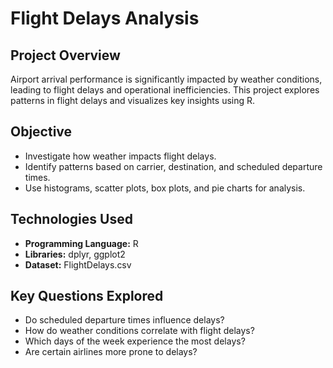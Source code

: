 # Flight Delays Analysis

## Project Overview  
Airport arrival performance is significantly impacted by weather conditions, leading to flight delays and operational inefficiencies. This project explores patterns in flight delays and visualizes key insights using R.  

## Objective  
- Investigate how weather impacts flight delays.  
- Identify patterns based on carrier, destination, and scheduled departure times.  
- Use histograms, scatter plots, box plots, and pie charts for analysis.  

## Technologies Used  
- **Programming Language:** R  
- **Libraries:** dplyr, ggplot2  
- **Dataset:** FlightDelays.csv  

## Key Questions Explored  
- Do scheduled departure times influence delays?  
- How do weather conditions correlate with flight delays?  
- Which days of the week experience the most delays?  
- Are certain airlines more prone to delays?  

